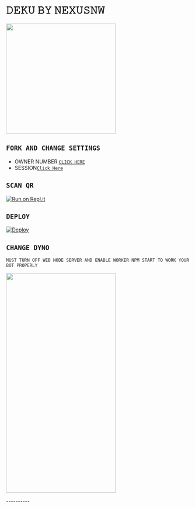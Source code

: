 #                                                               𝙳𝙴𝙺𝚄 𝙱𝚈 𝙽𝙴𝚇𝚄𝚂𝙽𝚆


<div align="left">
  <img border-radius: 15px src="https://i.imgur.com/6CM1QyA.jpeg" width="300" height="300"/>



## `FORK AND CHANGE SETTINGS`

- OWNER NUMBER [`CLICK HERE`](https://github.com/nexusNw/Deku/blob/main/config.js#L2)
- SESSION[`Click Here`](https://github.com/nexusNw/Deku/blob/main/deku.json#L1)


## `SCAN QR`

[![Run on Repl.it](https://repl.it/badge/github/quiec/whatsAlfa)](https://replit.com/@Devilser/AMMU-WA-BOT-QR)
  
## `DEPLOY`

[![Deploy](https://www.herokucdn.com/deploy/button.svg)](https://heroku.com/deploy?template=https://github.com/nexusNw/Deku)


## `CHANGE DYNO`

`MUST TURN OFF WEB NODE SERVER AND ENABLE WORKER NPM START TO WORK YOUR BOT PROPERLY`

<div align="left">
  <img border-radius: 15px src="https://telegra.ph/file/67b8d38887cfcb6508226.jpg" width="300" height="600"/>

</p>
----------

